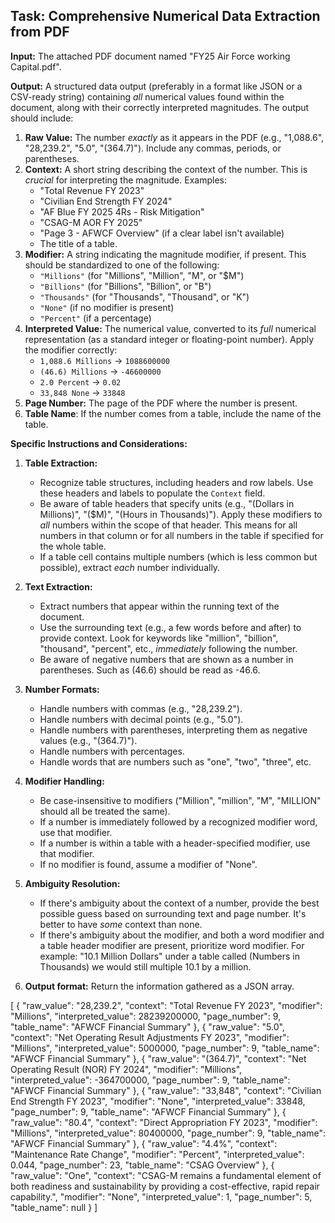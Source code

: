 ## Task: Comprehensive Numerical Data Extraction from PDF

**Input:** The attached PDF document named "FY25 Air Force working Capital.pdf".

**Output:**  A structured data output (preferably in a format like JSON or a CSV-ready string) containing *all* numerical values found within the document, along with their correctly interpreted magnitudes.  The output should include:

1.  **Raw Value:** The number *exactly* as it appears in the PDF (e.g., "1,088.6", "28,239.2", "5.0", "(364.7)").  Include any commas, periods, or parentheses.
2.  **Context:**  A short string describing the context of the number.  This is *crucial* for interpreting the magnitude. Examples:
    *   "Total Revenue FY 2023"
    *   "Civilian End Strength FY 2024"
    *   "AF Blue FY 2025 4Rs - Risk Mitigation"
    *   "CSAG-M AOR FY 2025"
    *   "Page 3 - AFWCF Overview" (if a clear label isn't available)
    * The title of a table.
3.  **Modifier:** A string indicating the magnitude modifier, if present.  This should be standardized to one of the following:
    *   `"Millions"` (for "Millions", "Million", "M", or "$M")
    *   `"Billions"` (for "Billions", "Billion", or "B")
    *   `"Thousands"` (for "Thousands", "Thousand", or "K")
    *   `"None"` (if no modifier is present)
    *   `"Percent"` (if a percentage)
4.  **Interpreted Value:** The numerical value, converted to its *full* numerical representation (as a standard integer or floating-point number).  Apply the modifier correctly:
    *   `1,088.6 Millions`  ->  `1088600000`
    *   `(46.6) Millions` -> `-46600000`
    *   `2.0 Percent` -> `0.02`
    * `33,848 None` -> `33848`
5. **Page Number:** The page of the PDF where the number is present.
6. **Table Name**: If the number comes from a table, include the name of the table.

**Specific Instructions and Considerations:**

1.  **Table Extraction:**
    *   Recognize table structures, including headers and row labels.  Use these headers and labels to populate the `Context` field.
    *   Be aware of table headers that specify units (e.g., "(Dollars in Millions)", "($M)", "(Hours in Thousands)").  Apply these modifiers to *all* numbers within the scope of that header. This means for all numbers in that column or for all numbers in the table if specified for the whole table.
    *   If a table cell contains multiple numbers (which is less common but possible), extract *each* number individually.

2.  **Text Extraction:**
    *   Extract numbers that appear within the running text of the document.
    *   Use the surrounding text (e.g., a few words before and after) to provide context.  Look for keywords like "million", "billion", "thousand", "percent", etc., *immediately* following the number.
    * Be aware of negative numbers that are shown as a number in parentheses. Such as (46.6) should be read as -46.6.

3.  **Number Formats:**
    *   Handle numbers with commas (e.g., "28,239.2").
    *   Handle numbers with decimal points (e.g., "5.0").
    *   Handle numbers with parentheses, interpreting them as negative values (e.g., "(364.7)").
    *   Handle numbers with percentages.
    * Handle words that are numbers such as "one", "two", "three", etc.

4.  **Modifier Handling:**
    *   Be case-insensitive to modifiers ("Million", "million", "M", "MILLION" should all be treated the same).
    *   If a number is immediately followed by a recognized modifier word, use that modifier.
    *   If a number is within a table with a header-specified modifier, use that modifier.
    *   If no modifier is found, assume a modifier of "None".

5. **Ambiguity Resolution:**
    *   If there's ambiguity about the context of a number, provide the best possible guess based on surrounding text and page number.  It's better to have *some* context than none.
    *   If there's ambiguity about the modifier, and both a word modifier and a table header modifier are present, prioritize word modifier. For example: "10.1 Million Dollars" under a table called (Numbers in Thousands) we would still multiple 10.1 by a million.

6. **Output format:**
Return the information gathered as a JSON array.

[
    {
        "raw_value": "28,239.2",
        "context": "Total Revenue FY 2023",
        "modifier": "Millions",
        "interpreted_value": 28239200000,
        "page_number": 9,
        "table_name": "AFWCF Financial Summary"
    },
        {
        "raw_value": "5.0",
        "context": "Net Operating Result Adjustments FY 2023",
        "modifier": "Millions",
        "interpreted_value": 5000000,
        "page_number": 9,
        "table_name": "AFWCF Financial Summary"
    },
    {
        "raw_value": "(364.7)",
        "context": "Net Operating Result (NOR) FY 2024",
        "modifier": "Millions",
        "interpreted_value": -364700000,
        "page_number": 9,
        "table_name": "AFWCF Financial Summary"
    },
    {
        "raw_value": "33,848",
        "context": "Civilian End Strength FY 2023",
        "modifier": "None",
        "interpreted_value": 33848,
        "page_number": 9,
        "table_name": "AFWCF Financial Summary"
    },
    {
        "raw_value": "80.4",
        "context": "Direct Appropriation FY 2023",
        "modifier": "Millions",
        "interpreted_value": 80400000,
        "page_number": 9,
        "table_name": "AFWCF Financial Summary"
    },
    {
    "raw_value": "4.4%",
    "context": "Maintenance Rate Change",
    "modifier": "Percent",
    "interpreted_value": 0.044,
    "page_number": 23,
    "table_name": "CSAG Overview"
     },
    {
    "raw_value": "One",
    "context": "CSAG-M remains a fundamental element of both readiness and sustainability by providing a cost-effective, rapid repair capability.",
    "modifier": "None",
    "interpreted_value": 1,
    "page_number": 5,
    "table_name": null
    }
]